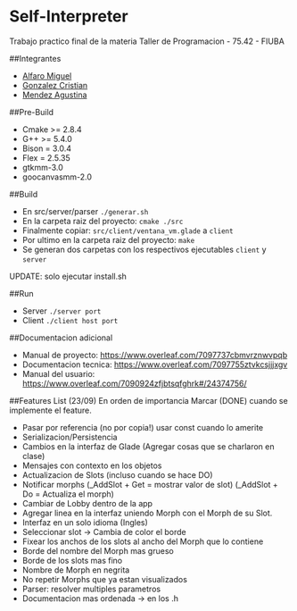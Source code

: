 # Self-Interpreter
Trabajo practico final de la materia Taller de Programacion - 75.42 - FIUBA

##Integrantes
* [Alfaro Miguel](https://github.com/AlfaroMiguel)
* [Gonzalez Cristian](https://github.com/Cristian3629)
* [Mendez Agustina](https://github.com/abmendez)

##Pre-Build
* Cmake >= 2.8.4
* G++ >= 5.4.0
* Bison = 3.0.4  
* Flex = 2.5.35
* gtkmm-3.0
* goocanvasmm-2.0

##Build
* En src/server/parser
 `./generar.sh`
* En la carpeta raiz del proyecto:
 `cmake ./src`
* Finalmente copiar:
 `src/client/ventana_vm.glade` a `client`
* Por ultimo en la carpeta raiz del proyecto:
 `make`
* Se generan dos carpetas con los respectivos ejecutables 
 `client` y `server`
 
 UPDATE: solo ejecutar install.sh

##Run 

* Server `./server port`
* Client `./client host port`

##Documentacion adicional
* Manual de proyecto: https://www.overleaf.com/7097737cbmvrznwvpqb
* Documentacion tecnica: https://www.overleaf.com/7097755ztvkcsjjjxgv
* Manual del usuario: https://www.overleaf.com/7090924zfjbtsqfghrk#/24374756/


##Features List (23/09) En orden de importancia
Marcar (DONE) cuando se implemente el feature.
* Pasar por referencia (no por copia!) usar const cuando lo amerite
* Serializacion/Persistencia
* Cambios en la interfaz de Glade (Agregar cosas que se charlaron en clase)
* Mensajes con contexto en los objetos
* Actualizacion de Slots (incluso cuando se hace DO)
* Notificar morphs (_AddSlot + Get =  mostrar valor de slot) (_AddSlot + Do = Actualiza el morph)
* Cambiar de Lobby dentro de la app
* Agregar linea en la interfaz uniendo Morph con el Morph de su Slot.
* Interfaz en un solo idioma (Ingles)
* Seleccionar slot -> Cambia de color el borde
* Fixear los anchos de los slots al ancho del Morph que lo contiene
* Borde del nombre del Morph mas grueso
* Borde de los slots mas fino
* Nombre de Morph en negrita
* No repetir Morphs que ya estan visualizados
* Parser: resolver multiples parametros
* Documentacion mas ordenada -> en los .h

